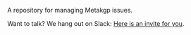 A repository for managing Metakgp issues.

Want to talk? We hang out on Slack: [Here is an invite for you](https://bit.ly/metakgp-slack).
